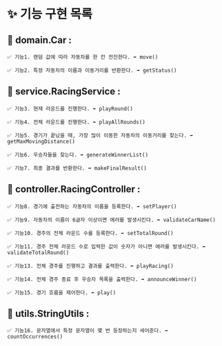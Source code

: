 # ✨ 기능 구현  목록

## 📕 domain.Car : 

    ✅ 기능1. 랜덤 값에 따라 자동차를 한 칸 전진한다. ➡ move()

    ✅ 기능2. 특정 자동차의 이름과 이동거리를 반환한다. ➡ getStatus()


## 📕 service.RacingService :

    ✅ 기능3. 현재 라운드를 진행한다. ➡ playRound()
    
    ✅ 기능4. 전체 라운드를 진행한다. ➡ playAllRounds()

    ✅ 기능5. 경기가 끝났을 때, 가장 많이 이동한 자동차의 이동거리를 찾는다. ➡ getMaxMovingDistance()

    ✅ 기능6. 우승자들을 찾는다. ➡ generateWinnerList()

    ✅ 기능7. 최종 결과를 반환한다. ➡ makeFinalResult()

## 📕 controller.RacingController :

    ✅ 기능8. 경기에 출전하는 자동차의 이름을 등록한다. ➡ setPlayer()

    ✅ 기능9. 자동차의 이름이 6글자 이상이면 에러를 발생시킨다. ➡ validateCarName()

    ✅ 기능10. 경주의 전체 라운드 수를 등록한다. ➡ setTotalRound()

    ✅ 기능11. 경주 전체 라운드 수로 입력한 값이 숫자가 아니면 에러를 발생시킨다. ➡ validateTotalRound()

    ✅ 기능13. 전체 경주를 진행하고 결과를 출력한다. ➡ playRacing()

    ✅ 기능14. 전체 경주 종료 후 우승자 목록을 출력한다. ➡ announceWinner()

    ✅ 기능15. 경기 흐름을 제어한다. ➡ play()

## 📕 utils.StringUtils :

    ✅ 기능16. 문자열에서 특정 문자열이 몇 번 등장하는지 세어준다. ➡ countOccurrences()